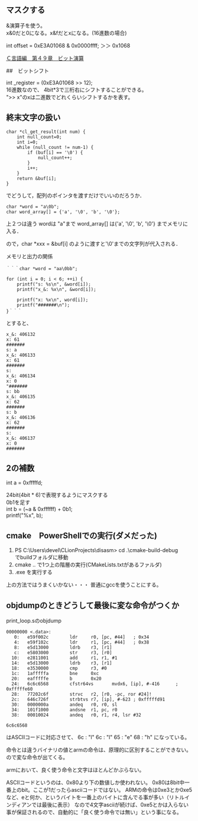 ## マスクする

&演算子を使う。  
x&0だと0になる。x&fだとxになる。(16進数の場合)


int offset = 0xE3A01068 & 0x0000ffff;
＞＞ 0x1068

[Ｃ言語編　第４９章　ビット演算](https://programming-place.net/ProgrammingPlacePlus/c/049.html)

##　ビットシフト

int _register = (0xE3A01068 >> 12);  
16進数なので、 4bit*3で三桁右にシフトすることができる。  
">> x"のxは二進数でどれくらいシフトするかを表す。


## 終末文字の扱い
```
char *cl_get_result(int num) {
    int null_count=0;
    int i=0;
    while (null_count != num-1) {
        if (buf[i] == '\0') {
            null_count++;
        }
        i++;
    }
    return &buf[i];
}

```
でどうして，配列のポインタを渡すだけでいいのだろうか．
```
char *word = "a\0b";
char word_array[] = {'a', '\0', 'b', '\0'};
```
上２つは違う
wordは "a"まで
word_array[] は{'a', '\0', 'b', '\0'}
までメモリに入る．

ので，char *xxx = &buf[i]
のように渡すと'\0'までの文字列が代入される．

メモリと出力の関係

    ｀｀｀char *word = "aa\0bb";

    for (int i = 0; i < 6; ++i) {
        printf("s: %s\n", &word[i]);
        printf("x_&: %x\n", &word[i]);

        printf("x: %x\n", word[i]);
        printf("#######\n");
    }｀｀｀
とすると、
```s: aa
x_&: 406132
x: 61
#######
s: a
x_&: 406133
x: 61
#######
s:
x_&: 406134
x: 0
"#######
s: bb
x_&: 406135
x: 62
#######
s: b
x_&: 406136
x: 62
#######
s:
x_&: 406137
x: 0
#######
```

## 2の補数
int a = 0xfffffd;  

24bit(4bit * 6)で表現するようにマスクする  
0b1を足す  
int b = (~a & 0xffffff) + 0b1;  
printf("%x", b);  


## cmake　PowerShellでの実行(ダメだった)

1. PS C:\Users\devel\CLionProjects\disasm> cd .\cmake-build-debug\
でbuildフォルダに移動
2. cmake ..
で1つ上の階層の実行(CMakeLists.txtがあるファルダ)
3. .exe
を実行する

上の方法ではうまくいかない・・・
普通にgccを使うことにする。

## objdumpのときどうして最後に変な命令がつくか


print_loop.sのobjdump
```
00000000 <.data>:
   0:   e59f002c        ldr     r0, [pc, #44]   ; 0x34
   4:   e59f102c        ldr     r1, [pc, #44]   ; 0x38
   8:   e5d13000        ldrb    r3, [r1]
   c:   e5803000        str     r3, [r0]
  10:   e2811001        add     r1, r1, #1
  14:   e5d13000        ldrb    r3, [r1]
  18:   e3530000        cmp     r3, #0
  1c:   1afffffa        bne     0xc
  20:   eafffffe        b       0x20
  24:   6c6c6568        cfstr64vs       mvdx6, [ip], #-416      ; 0xfffffe60
  28:   77202c6f        strvc   r2, [r0, -pc, ror #24]!
  2c:   646c726f        strbtvs r7, [ip], #-623 ; 0xfffffd91
  30:   0000000a        andeq   r0, r0, sl
  34:   101f1000        andsne  r1, pc, r0
  38:   00010024        andeq   r0, r1, r4, lsr #32
```

```6c6c6568```

はASCIIコードに対応させて、
6c : "l"
6c : "l"
65 : "e"
68 : "h"
になっている。

命令とは違うバイナリの値とarmの命令は、原理的に区別することができない。
ので変な命令が出てくる。

armにおいて、良く使う命令と文字はほとんどかぶらない。

ASCIIコードというのは、0x80より下の数値しか使われない。
0x80は8bit中一番上のbit。ここが1だったらasciiコードではない。
ARMの命令は0xe3とか0xe5など、eと何か、というバイトを一番上のバイトに含んでる事が多い（リトルインディアンでは最後に表示）
なので4文字asciiが続けば、0xe5とかは入らない事が保証されるので、自動的に「良く使う命令では無い」という事になる。

